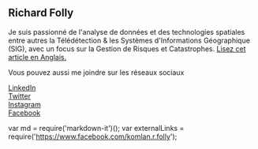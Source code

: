 ## Richard Folly ##
Je suis passionné de l'analyse de données et des technologies spatiales entre autres la Télédétection & les Systèmes d'Informations Géographique (SIG), avec un focus sur la Gestion de Risques et Catastrophes. [ Lisez cet article en Anglais. ](servirglobal.net/Global/Articles/Article/2576/servir-and-sport-hosting-mandela-washington-fellowship-for-young-african-leader)

Vous pouvez aussi me joindre sur les réseaux sociaux

[ LinkedIn ](https://www.linkedin.com/in/richard-folly-0430a885)
<br/>[ Twitter ](twitter.com/richardfolly1)
<br/>[ Instagram ](instagram.com/richardfolly)
<br/>[ Facebook ](https://www.facebook.com/komlan.r.folly)

var md = require('markdown-it')();
var externalLinks = require('https://www.facebook.com/komlan.r.folly');
